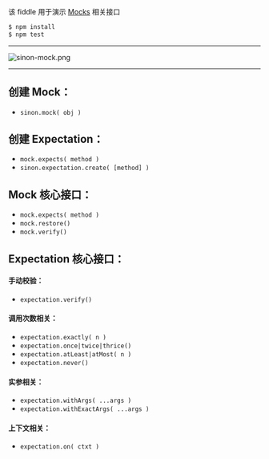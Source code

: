 该 fiddle 用于演示 [Mocks](http://sinonjs.org/docs/#mocks) 相关接口

```sh
$ npm install
$ npm test
```

---

![sinon-mock.png](https://raw.githubusercontent.com/pwnn/img/master/sinon-mock.png)

---

## 创建 Mock：

- `sinon.mock( obj )`

## 创建 Expectation：

- `mock.expects( method )`
- `sinon.expectation.create( [method] )`

## Mock 核心接口：

- `mock.expects( method )`
- `mock.restore()`
- `mock.verify()`

## Expectation 核心接口：

#### 手动校验：

- `expectation.verify()`

#### 调用次数相关：

- `expectation.exactly( n )`
- `expectation.once|twice|thrice()`
- `expectation.atLeast|atMost( n )`
- `expectation.never()`

#### 实参相关：

- `expectation.withArgs( ...args )`
- `expectation.withExactArgs( ...args )`

#### 上下文相关：

- `expectation.on( ctxt )`
